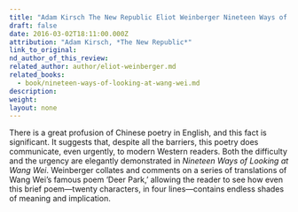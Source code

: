 ```yaml
---
title: "Adam Kirsch The New Republic Eliot Weinberger Nineteen Ways of Looking at Wang Wei "
draft: false
date: 2016-03-02T18:11:00.000Z
attribution: "Adam Kirsch, *The New Republic*"
link_to_original:
nd_author_of_this_review:
related_author: author/eliot-weinberger.md
related_books:
  - book/nineteen-ways-of-looking-at-wang-wei.md
description:
weight:
layout: none
---
```

There is a great profusion of Chinese poetry in English, and this fact is significant. It suggests that, despite all the barriers, this poetry does communicate, even urgently, to modern Western readers. Both the difficulty and the urgency are elegantly demonstrated in *Nineteen Ways of Looking at Wang Wei*. Weinberger collates and comments on a series of translations of Wang Wei’s famous poem ‘Deer Park,’ allowing the reader to see how even this brief poem—twenty characters, in four lines—contains endless shades of meaning and implication.


